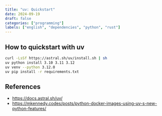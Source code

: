 ```yaml
---
title: "uv: Quickstart"
date: 2024-09-19
draft: false
categories: ["programming"]
labels: ["english", "dependencies", "python", "rust"]
---
```


## How to quickstart with uv


```bash
curl -LsSf https://astral.sh/uv/install.sh | sh
uv python install 3.10 3.11 3.12
uv venv --python 3.12.0
uv pip install -r requirements.txt
```


## References

- https://docs.astral.sh/uv/
- https://mkennedy.codes/posts/python-docker-images-using-uv-s-new-python-features/
